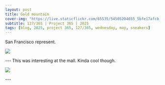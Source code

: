 ```yaml
---
layout: post
title: Gold mountain
cover-img: "https://live.staticflickr.com/65535/54505204655_5bfe17afcb_h.jpg"
subtitle: 127/365 | Project 365 | 2025
tags: [blog, 2025, project 365, 127/365, wednesday, may, sneakers]
---
```

<style>
  .intro-header.big-img {
    background-position:center; 
  }
</style>
San Francisco represent.
<p class="post-img-wrap">
  <img src="https://live.staticflickr.com/65535/54505037019_e79b3c9401_h.jpg">
</p>
---
This was interesting at the mall. Kinda cool though.
<p class="post-img-wrap">
  <img src="https://live.staticflickr.com/65535/54505037034_b104e877b0_h.jpg">
</p>
---
